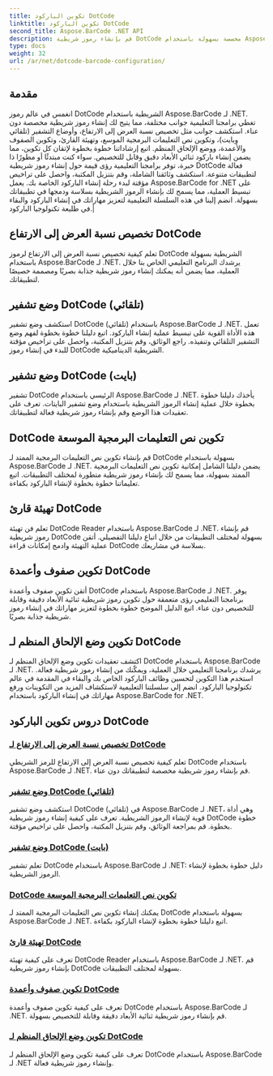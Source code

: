 ```yaml
---
title: تكوين الباركود DotCode
linktitle: تكوين الباركود DotCode
second_title: Aspose.BarCode .NET API
description: قم بإنشاء رموز شريطية DotCode مخصصة بسهولة باستخدام Aspose.BarCode .NET. تعرف على نسبة العرض إلى الارتفاع وأوضاع التشفير ونص التعليمات البرمجية الموسع وتهيئة القارئ.
type: docs
weight: 32
url: /ar/net/dotcode-barcode-configuration/
---
```


## مقدمة
انغمس في عالم رموز DotCode الشريطية باستخدام Aspose.BarCode لـ .NET. تغطي برامجنا التعليمية جوانب مختلفة، مما يتيح لك إنشاء رموز شريطية مخصصة دون عناء. استكشف جوانب مثل تخصيص نسبة العرض إلى الارتفاع، وأوضاع التشفير (تلقائي وبايت)، وتكوين نص التعليمات البرمجية الموسع، وتهيئة القارئ، وتكوين الصفوف والأعمدة، ووضع الإلحاق المنظم. اتبع إرشاداتنا خطوة بخطوة لإتقان كل تكوين، مما يضمن إنشاء باركود ثنائي الأبعاد دقيق وقابل للتخصيص. سواء كنت مبتدئًا أو مطورًا ذا خبرة، توفر برامجنا التعليمية رؤى قيمة حول إنشاء رموز شريطية DotCode فعالة لتطبيقات متنوعة. استكشف وثائقنا الشاملة، وقم بتنزيل المكتبة، واحصل على تراخيص مؤقتة لبدء رحلة إنشاء الباركود الخاصة بك. يعمل Aspose.BarCode for .NET على تبسيط العملية، مما يسمح لك بإنشاء الرموز الشريطية بسلاسة ودمجها في تطبيقاتك بسهولة. انضم إلينا في هذه السلسلة التعليمية لتعزيز مهاراتك في إنشاء الباركود والبقاء في طليعة تكنولوجيا الباركود.|

## تخصيص نسبة العرض إلى الارتفاع DotCode
تعلم كيفية تخصيص نسبة العرض إلى الارتفاع لرموز DotCode الشريطية بسهولة باستخدام Aspose.BarCode لـ .NET. يرشدك البرنامج التعليمي الخاص بنا خلال العملية، مما يضمن أنه يمكنك إنشاء رموز شريطية جذابة بصريًا ومصممة خصيصًا لتطبيقاتك.

## وضع تشفير DotCode (تلقائي)
استكشف وضع تشفير DotCode (تلقائي) باستخدام Aspose.BarCode لـ .NET. تعمل هذه الأداة القوية على تبسيط عملية إنشاء الباركود. اتبع دليلنا خطوة بخطوة لفهم وضع التشفير التلقائي وتنفيذه. راجع الوثائق، وقم بتنزيل المكتبة، واحصل على تراخيص مؤقتة للبدء في إنشاء رموز DotCode الشريطية الديناميكية.

## وضع تشفير DotCode (بايت)
تشفير DotCode الرئيسي باستخدام Aspose.BarCode لـ .NET. يأخذك دليلنا خطوة بخطوة خلال عملية إنشاء الرموز الشريطية باستخدام وضع تشفير البايتات. تعرف على تعقيدات هذا الوضع وقم بإنشاء رموز شريطية فعالة لتطبيقاتك.

## DotCode تكوين نص التعليمات البرمجية الموسعة
قم بإنشاء تكوين نص التعليمات البرمجية الممتد لـ DotCode بسهولة باستخدام Aspose.BarCode لـ .NET. يضمن دليلنا الشامل إمكانية تكوين نص التعليمات البرمجية الممتد بسهولة، مما يسمح لك بإنشاء رموز شريطية متطورة لمختلف التطبيقات. اتبع تعليماتنا خطوة بخطوة لإنشاء الباركود بكفاءة.

## تهيئة قارئ DotCode
تعلم فن تهيئة DotCode Reader باستخدام Aspose.BarCode لـ .NET. قم بإنشاء رموز شريطية DotCode بسهولة لمختلف التطبيقات من خلال اتباع دليلنا التفصيلي. أتقن عملية التهيئة وادمج إمكانات قراءة DotCode بسلاسة في مشاريعك.

## تكوين صفوف وأعمدة DotCode
أتقن تكوين صفوف وأعمدة DotCode باستخدام Aspose.BarCode لـ .NET. يوفر برنامجنا التعليمي رؤى متعمقة حول تكوين رموز شريطية ثنائية الأبعاد دقيقة وقابلة للتخصيص دون عناء. اتبع الدليل الموضح خطوة بخطوة لتعزيز مهاراتك في إنشاء رموز شريطية جذابة بصريًا.

## تكوين وضع الإلحاق المنظم لـ DotCode

اكتشف تعقيدات تكوين وضع الإلحاق المنظم لـ DotCode باستخدام Aspose.BarCode لـ .NET. يرشدك برنامجنا التعليمي خلال العملية، ويمكّنك من إنشاء رموز شريطية فعالة. استخدم هذا التكوين لتحسين وظائف الباركود الخاص بك والبقاء في المقدمة في عالم تكنولوجيا الباركود. انضم إلى سلسلتنا التعليمية لاستكشاف المزيد من التكوينات ورفع مهاراتك في إنشاء الباركود باستخدام Aspose.BarCode for .NET.

## دروس تكوين الباركود DotCode
### [تخصيص نسبة العرض إلى الارتفاع لـ DotCode](./dotcode-aspect-ratio-customization/)
تعلم كيفية تخصيص نسبة العرض إلى الارتفاع للرمز الشريطي DotCode باستخدام Aspose.BarCode لـ .NET. قم بإنشاء رموز شريطية مخصصة لتطبيقاتك دون عناء.
### [وضع تشفير DotCode (تلقائي)](./dotcode-encoding-mode-auto/)
استكشف وضع تشفير DotCode (تلقائي) في Aspose.BarCode لـ .NET، وهي أداة قوية لإنشاء الرموز الشريطية. تعرف على كيفية إنشاء رموز شريطية DotCode خطوة بخطوة. قم بمراجعة الوثائق، وقم بتنزيل المكتبة، واحصل على تراخيص مؤقتة.
### [وضع تشفير DotCode (بايت)](./dotcode-encoding-mode-bytes/)
تعلم تشفير DotCode باستخدام Aspose.BarCode لـ .NET: دليل خطوة بخطوة لإنشاء الرموز الشريطية.
### [DotCode تكوين نص التعليمات البرمجية الموسعة](./dotcode-extended-code-text-configuration/)
يمكنك إنشاء تكوين نص التعليمات البرمجية الممتد لـ DotCode بسهولة باستخدام Aspose.BarCode لـ .NET. اتبع دليلنا خطوة بخطوة لإنشاء الباركود بكفاءة.
### [تهيئة قارئ DotCode](./dotcode-reader-initialization/)
تعرف على كيفية تهيئة DotCode Reader باستخدام Aspose.BarCode لـ .NET. قم بإنشاء رموز شريطية DotCode بسهولة لمختلف التطبيقات.
### [تكوين صفوف وأعمدة DotCode](./dotcode-rows-columns-configuration/)
تعرف على كيفية تكوين صفوف وأعمدة DotCode باستخدام Aspose.BarCode لـ .NET. قم بإنشاء رموز شريطية ثنائية الأبعاد دقيقة وقابلة للتخصيص بسهولة.
### [تكوين وضع الإلحاق المنظم لـ DotCode](./dotcode-structured-append-mode-configuration/)
تعرف على كيفية تكوين وضع الإلحاق المنظم لـ DotCode باستخدام Aspose.BarCode لـ .NET وإنشاء رموز شريطية فعالة.